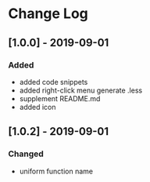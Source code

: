 # Change Log


## [1.0.0] - 2019-09-01
### Added
- added code snippets
- added right-click menu generate .less
- supplement README.md
- added icon

## [1.0.2] - 2019-09-01
### Changed
- uniform function name
